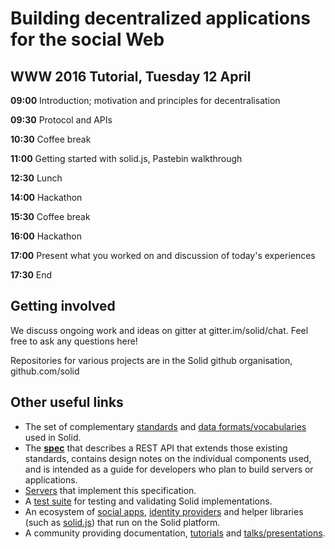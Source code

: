 # Building decentralized applications for the social Web

## WWW 2016 Tutorial, Tuesday 12 April

**09:00** Introduction; motivation and principles for decentralisation

**09:30** Protocol and APIs

**10:30** Coffee break

**11:00** Getting started with solid.js, Pastebin walkthrough

**12:30** Lunch

**14:00** Hackathon

**15:30** Coffee break

**16:00** Hackathon

**17:00** Present what you worked on and discussion of today's experiences

**17:30** End

## Getting involved

We discuss ongoing work and ideas on gitter at gitter.im/solid/chat. Feel free to ask any questions here!

Repositories for various projects are in the Solid github organisation, github.com/solid

## Other useful links

* The set of complementary
  [standards](https://github.com/solid/solid-spec#standards-used) and
  [data formats/vocabularies](https://github.com/solid/vocab) used in Solid.
* The **[spec](https://github.com/solid/solid-spec)**
  that describes a REST API that extends those existing
  standards, contains design notes on the individual components used, and is
  intended as a guide for developers who plan to build servers or applications.
* [Servers](https://github.com/solid/solid-platform#servers) that
  implement this specification.
* A [test suite](https://github.com/solid/solid-tests) for testing and validating
  Solid implementations.
* An ecosystem of [social apps](https://github.com/solid/solid-apps),
  [identity providers](https://github.com/solid/solid-idp-list) and helper
  libraries (such as [solid.js](https://github.com/solid/solid.js)) that run on
  the Solid platform.
* A community providing documentation,
  [tutorials](https://github.com/solid/solid-tutorials) and
  [talks/presentations](https://github.com/solid/talks).